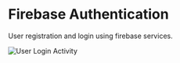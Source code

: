 # Firebase Authentication
User registration and login using firebase services.

![User Login Activity]({https://github.com/kev5/Firebase_Authentication/blob/master/User%20Login.PNG})
